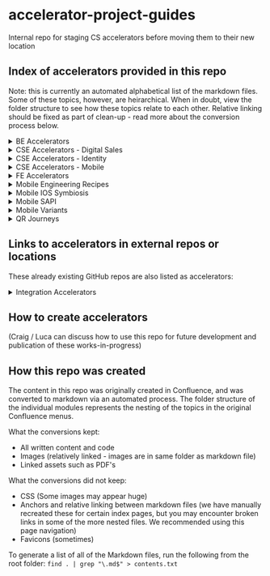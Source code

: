 # accelerator-project-guides
Internal repo for staging CS accelerators before moving them to their new location

## Index of accelerators provided in this repo

Note: this is currently an automated alphabetical list of the markdown files.  Some of these topics, however, are heirarchical.  When in doubt, view the folder structure to see how these topics relate to each other.  Relative linking should be fixed as part of clean-up - read more about the conversion process below.

<details>
    <summary>BE Accelerators</summary>

(Description to be added)

* [case-study-wire-mock.md](./be-accelerators/service-virtualisation-mocking-and-proxying-dependencies/case-study-wiremock/case-study-wire-mock.md)
* [customer-implementation-docker-images.md](./be-accelerators/customer-implementation-docker-images/customer-implementation-docker-images.md)
* [how-to-configure-spring-boot-admin-on-kubernetes.md](./be-accelerators/How-to-configure-Spring-Boot-Admin-on-Kubernetes/how-to-configure-spring-boot-admin-on-kubernetes.md)
* [service-virtualisation-mocking-and-proxying-dependencies.md](./be-accelerators/service-virtualisation-mocking-and-proxying-dependencies/service-virtualisation-mocking-and-proxying-dependencies.md)
* [test-containers.md](./be-accelerators/test-containers/test-containers.md)

</details>

<details>
    <summary>CSE Accelerators - Digital Sales</summary>

(Description to be added)

* [add-edit-button-to-fields-in-review-screen.md](./cse-accelerators/cse-digital-sales/Add-edit-button-to-fields-in-Review-screen/add-edit-button-to-fields-in-review-screen.md)
* [comply-advantage-integration.md](./cse-accelerators/cse-digital-sales/Comply-Advantage-Integration/comply-advantage-integration.md)
* [cse-185-adding-a-field-on-flow-ui-to-gather-data.md](./cse-accelerators/cse-digital-sales/CSE-185-Adding-a-Field-on-Flow-UI-to-gather-data/cse-185-adding-a-field-on-flow-ui-to-gather-data.md)
* [cse-186-ds-extend-moving-steps-on-flow.md](./cse-accelerators/cse-digital-sales/CSE-186-DS-Extend-Moving-Steps-on-Flow/cse-186-ds-extend-moving-steps-on-flow.md)
* [cse-222-explore-theming-and-component-styling-within-digital-sales-us-onboarding.md](./cse-accelerators/cse-digital-sales/CSE-222-Explore-theming-and-component-styling/cse-222-explore-theming-and-component-styling-within-digital-sales-us-onboarding.md)
* [cse-231-submitting-case-data-to-core-integration-analysis.md](./cse-accelerators/cse-digital-sales/CSE-231-Submitting-case-data-to-core-Integration-Analysis/cse-231-submitting-case-data-to-core-integration-analysis.md)
* [cse-256-ds-extend-how-to-identify-the-order-of-next-steps-journeys-in-the-flow-based-on-the-user-input-in-a-prior-journey-step.md](./cse-accelerators/cse-digital-sales/CSE-256-DS-Extend-How-to-identify-the-order-of-next-steps/cse-256-ds-extend-how-to-identify-the-order-of-next-steps-journeys-in-the-flow-based-on-the-user-input-in-a-prior-journey-step.md)
* [cse-26-non-production-environment-basic-setup-of-comply-advantage-integration.md](./cse-accelerators/cse-digital-sales/Comply-Advantage-Integration/cse-26-non-production-environment-basic-setup-of-comply-advantage-integration.md)
* [cse-295-ds-extend-submit-case-data-to-a-core-banking-system.md](./cse-accelerators/cse-digital-sales/CSE-295-DS-Extend-Submit-case-data-to-core-banking-system/cse-295-ds-extend-submit-case-data-to-a-core-banking-system.md)
* [cse-38-production-environment-basic-setup-of-comply-advantage-integration.md](./cse-accelerators/cse-digital-sales/Comply-Advantage-Integration/cse-38-production-environment-basic-setup-of-comply-advantage-integration.md)
* [cse-60-add-review-page-at-the-end-of-the-flow-before-submitting-the-application.md](./cse-accelerators/cse-digital-sales/CSE-60-Add-Review-Page/cse-60-add-review-page-at-the-end-of-the-flow-before-submitting-the-application.md)
* [cse-62-non-production-environment-basic-setup-of-jumio-integration.md](./cse-accelerators/cse-digital-sales/Jumio-Integration/cse-62-non-production-environment-basic-setup-of-jumio-integration.md)
* [cse-63-production-environment-basic-setup-of-jumio-integration.md](./cse-accelerators/cse-digital-sales/Jumio-Integration/cse-63-production-environment-basic-setup-of-jumio-integration.md)
* [cse-digital-sales.md](./cse-accelerators/cse-digital-sales/cse-digital-sales.md)
* [flow-integration-creating-step-interaction-handlers-and-dt-os.md](./cse-accelerators/cse-digital-sales/Flow-ntegration-creating-Step-Interaction-Handlers-and-DTOs/flow-integration-creating-step-interaction-handlers-and-dt-os.md)
* [how-to-add-a-new-field-to-the-onboarding-flow.md](./cse-accelerators/cse-digital-sales/CSE-185-Adding-a-Field-on-Flow-UI-to-gather-data/how-to-add-a-new-field-to-the-onboarding-flow.md)
* [how-to-add-a-step-in-the-flow-interaction.md](./cse-accelerators/cse-digital-sales/CSE-60-Add-Review-Page/how-to-add-a-step-in-the-flow-interaction.md)
* [how-to-add-custom-icons.md](./cse-accelerators/cse-digital-sales/CSE-222-Explore-theming-and-component-styling/how-to-add-custom-icons.md)
* [how-to-add-edit-button-in-review-screen.md](./cse-accelerators/cse-digital-sales/Add-edit-button-to-fields-in-Review-screen/how-to-add-edit-button-in-review-screen.md)
* [how-to-adjust-a-step-in-onboarding-flow.md](./cse-accelerators/cse-digital-sales/CSE-186-DS-Extend-Moving-Steps-on-Flow/how-to-adjust-a-step-in-onboarding-flow.md)
* [how-to-enable-multiple-products-selection.md](./cse-accelerators/cse-digital-sales/CSE-256-DS-Extend-How-to-identify-the-order-of-next-steps/how-to-enable-multiple-products-selection.md)
* [how-to-group-steps-horizontally.md](./cse-accelerators/cse-digital-sales/CSE-222-Explore-theming-and-component-styling/how-to-group-steps-horizontally.md)
* [how-to-identify-the-order-of-next-steps-journeys-in-the-flow-based-on-the-user-input-in-a-prior-journey-step.md](./cse-accelerators/cse-digital-sales/CSE-256-DS-Extend-How-to-identify-the-order-of-next-steps/how-to-identify-the-order-of-next-steps-journeys-in-the-flow-based-on-the-user-input-in-a-prior-journey-step.md)
* [how-to-include-a-review-screen.md](./cse-accelerators/cse-digital-sales/CSE-60-Add-Review-Page/how-to-include-a-review-screen.md)
* [how-to-integrate-flow-with-a-core-banking-system.md](./cse-accelerators/cse-digital-sales/CSE-295-DS-Extend-Submit-case-data-to-core-banking-system/how-to-integrate-flow-with-a-core-banking-system.md)
* [how-to-theme-digital-sales-projects.md](./cse-accelerators/cse-digital-sales/CSE-222-Explore-theming-and-component-styling/how-to-theme-digital-sales-projects.md)
* [jumio-integration.md](./cse-accelerators/cse-digital-sales/Jumio-Integration/jumio-integration.md)

</details>

<details>
    <summary>CSE Accelerators - Identity</summary>

(Description to be added)

* [central-communication-service-overview.md](./cse-accelerators/cse-identity/CSE-12-Central-Communications-Service/central-communication-service-overview.md)
* [cse-10-identity-extension-use-case-identity-brokering-with-an-external-iam.md](./cse-accelerators/cse-identity/CSE-10-Identity-Extension-Use-Case-Identity-Brokering/cse-10-identity-extension-use-case-identity-brokering-with-an-external-iam.md)
* [cse-111-identity-hardening-production-ready-configuration-defaults.md](./cse-accelerators/cse-identity/CSE-111-Identity-Hardening-Production-ready-configuration-defaults/cse-111-identity-hardening-production-ready-configuration-defaults.md)
* [cse-12-central-communications-service-moved-to-modelbank.md](./cse-accelerators/cse-identity/CSE-12-Central-Communications-Service/cse-12-central-communications-service-moved-to-modelbank.md)
* [cse-13-setup-internationalisation-in-identity-web-screens.md](./cse-accelerators/cse-identity/CSE-13-Setup-Internationalisation-in-Identity-Web-Screens/cse-13-setup-internationalisation-in-identity-web-screens.md)
* [cse-6-identity-inception-presentation.md](./cse-accelerators/cse-identity/CSE-6-Identity-Inception-Presentation/cse-6-identity-inception-presentation.md)
* [cse-8-identity-extension-use-case-theming-identity-frontend.md](./cse-accelerators/cse-identity/CSE-8-Identity-Extension-Use-Case-Theming-Identity-Frontend/cse-8-identity-extension-use-case-theming-identity-frontend.md)
* [cse-9-identity-extension-use-case-user-federation-with-ldap.md](./cse-accelerators/cse-identity/CSE-9-Identity-Extension-Use-Case-User-Federation-with-LDAP/cse-9-identity-extension-use-case-user-federation-with-ldap.md)
* [cse-identity.md](./cse-accelerators/cse-identity/cse-identity.md)
* [how-to-add-users-in-azure-ad.md](./cse-accelerators/cse-identity/CSE-10-Identity-Extension-Use-Case-Identity-Brokering/how-to-add-users-in-azure-ad.md)
* [how-to-apply-a-new-theme-to-the-identity-out-of-the-box-web-login-screen.md](./cse-accelerators/cse-identity/CSE-8-Identity-Extension-Use-Case-Theming-Identity-Frontend/how-to-apply-a-new-theme-to-the-identity-out-of-the-box-web-login-screen.md)
* [how-to-set-up-an-ldap-user-federation-provider-in-backbase-identity.md](./cse-accelerators/cse-identity/CSE-9-Identity-Extension-Use-Case-User-Federation-with-LDAP/how-to-set-up-an-ldap-user-federation-provider-in-backbase-identity.md)
* [identity-configuration-for-entitlements-synchronisation-for-a-brokered-realm.md](./cse-accelerators/cse-identity/CSE-10-Identity-Extension-Use-Case-Identity-Brokering/identity-configuration-for-entitlements-synchronisation-for-a-brokered-realm.md)
* [identity-hardening-for-production-environments.md](./cse-accelerators/cse-identity/CSE-111-Identity-Hardening-Production-ready-configuration-defaults/identity-hardening-for-production-environments.md)
* [setting-up-identity-brokering-with-an-external-iam.md](./cse-accelerators/cse-identity/CSE-10-Identity-Extension-Use-Case-Identity-Brokering/setting-up-identity-brokering-with-an-external-iam.md)
* [working-with-locales.md](./cse-accelerators/cse-identity/CSE-13-Setup-Internationalisation-in-Identity-Web-Screens/working-with-locales.md)

</details>

<details>
    <summary>CSE Accelerators - Mobile</summary>

(Description to be added)

* [android-how-to-build-custom-journey-from-existing-client-api.md](./cse-accelerators/cse-mobile/CSE-112-Build-Custom-Journey-from-existing-ClientApi/android-how-to-build-custom-journey-from-existing-client-api.md)
* [android-how-to-migrate-an-existing-widget-into-a-journey.md](./cse-accelerators/cse-mobile/CSE-100-Migrate-an-existing-Widget-into-a-Journey/android-how-to-migrate-an-existing-widget-into-a-journey.md)
* [cse-100-migrate-an-existing-widget-into-a-journey.md](./cse-accelerators/cse-mobile/CSE-100-Migrate-an-existing-Widget-into-a-Journey/cse-100-migrate-an-existing-widget-into-a-journey.md)
* [cse-101-integrate-native-widget-in-journey-based-app.md](./cse-accelerators/cse-mobile/CSE-101-Integrate-Native-Widget-in-Journey-based-app/cse-101-integrate-native-widget-in-journey-based-app.md)
* [cse-112-build-custom-journey-from-existing-client-api.md](./cse-accelerators/cse-mobile/CSE-112-Build-Custom-Journey-from-existing-ClientApi/cse-112-build-custom-journey-from-existing-client-api.md)
* [cse-272-journey-migration-strategy-guide.md](./cse-accelerators/cse-mobile/CSE-272-Journey-Migration-Strategy-Guide/cse-272-journey-migration-strategy-guide.md)
* [cse-310-integrate-flow-journeys-in-productized-app.md](./cse-accelerators/cse-mobile/CSE-310-Integrate-Flow-Journeys-in-productized-app/cse-310-integrate-flow-journeys-in-productized-app.md)
* [cse-mobile.md](./cse-accelerators/cse-mobile/cse-mobile.md)
* [i-os-how-to-migrate-an-existing-widget-into-a-journey.md](./cse-accelerators/cse-mobile/CSE-100-Migrate-an-existing-Widget-into-a-Journey/i-os-how-to-migrate-an-existing-widget-into-a-journey.md)
* [journey-migration-guide.md](./cse-accelerators/cse-mobile/CSE-272-Journey-Migration-Strategy-Guide/journey-migration-guide.md)

</details>

<details>
    <summary>FE Accelerators</summary>

(Description to be added)

* [frontend-angular-app-multi-branding.md](./fe-accelerators/fe-angular-app-multi-branding/frontend-angular-app-multi-branding.md)
* [frontend-unit-testing.md](./fe-accelerators/fe-unit-testing/frontend-unit-testing.md)
* [journeys-adopt-replace-build-how-to-make-a-choice.md](./fe-accelerators/fe-adopt-replace-build-how-to-make-a-choice/journeys-adopt-replace-build-how-to-make-a-choice.md)
* [using-jasmine.md](./fe-accelerators/fe-unit-testing/using-jasmine.md)
* [using-jest.md](./fe-accelerators/fe-unit-testing/using-jest.md)
* [using-spectator.md](./fe-accelerators/fe-unit-testing/using-spectator.md)

</details>

<details>
    <summary>Mobile Engineering Recipes</summary>

(Description to be added)

* [get-the-facet-id-for-a-play-store-signed-app.md](./mobile-engineering-recipes/get-the-facet-id/get-the-facet-id-for-a-play-store-signed-app.md)
* [how-to-install-hms-core-in-the-android-studio-emulator.md](./mobile-engineering-recipes/how-to-install-hms-core/how-to-install-hms-core-in-the-android-studio-emulator.md)
* [recipe-code-coverage-for-unit-tests.md](./mobile-engineering-recipes/code-coverage-for-unit-tests/recipe-code-coverage-for-unit-tests.md)
* [recipe-encrypted-configuration.md](./mobile-engineering-recipes/encrypted-configuration/recipe-encrypted-configuration.md)
* [recipe-i-os-lint-rules.md](./mobile-engineering-recipes/ios-lint-rules/recipe-i-os-lint-rules.md)
* [recipe-proxyman.md](./mobile-engineering-recipes/proxyman/recipe-proxyman.md)
* [recipe-the-better-way-with-ruby-gems.md](./mobile-engineering-recipes/the-better-way-with-ruby-gems/recipe-the-better-way-with-ruby-gems.md)

</details>

<details>
    <summary>Mobile IOS Symbiosis</summary>

(Description to be added)

* [mobile-i-os-symbiosis-understand-the-sdk-interactively.md](./mobile-ios-symbiosis/mobile-i-os-symbiosis-understand-the-sdk-interactively.md)
* [sdk-navigator-dive-through-the-sdk-interactively.md](./mobile-ios-symbiosis/symbiosis-features/sdk-navigator/sdk-navigator-dive-through-the-sdk-interactively.md)
* [symbiosis-faq.md](./mobile-ios-symbiosis/symbiosis-faq/symbiosis-faq.md)
* [symbiosis-features.md](./mobile-ios-symbiosis/symbiosis-features/symbiosis-features.md)
* [symbiosis-use-cases-for-b-as-and-ux-designers.md](./mobile-ios-symbiosis/symbiosis-use-cases/use-cases-for-ba-and-ux/symbiosis-use-cases-for-b-as-and-ux-designers.md)
* [symbiosis-use-cases-for-developers.md](./mobile-ios-symbiosis/symbiosis-use-cases/use-cases-for-developers/symbiosis-use-cases-for-developers.md)
* [symbiosis-use-cases.md](./mobile-ios-symbiosis/symbiosis-use-cases/symbiosis-use-cases.md)
* [symbiosis-versions.md](./mobile-ios-symbiosis/symbiosis-versions/symbiosis-versions.md)
* [tap-to-reveal-reveal-styling-blocks-of-ui-elements.md](./mobile-ios-symbiosis/symbiosis-features/tap-to-reveal-styling-blocks/tap-to-reveal-reveal-styling-blocks-of-ui-elements.md)
* [tap-to-reveal-reveal-translations-keys-of-elements.md](./mobile-ios-symbiosis/symbiosis-features/tap-to-reveal-translation-keys/tap-to-reveal-reveal-translations-keys-of-elements.md)

</details>

<details>
    <summary>Mobile SAPI</summary>

(Description to be added)

* [mobile-sapi-extractor.md](./mobile-strings-as-public-api/mobile-sapi-extractor/mobile-sapi-extractor.md)
* [mobile-strings-as-public-api-sapi.md](./mobile-strings-as-public-api/mobile-strings-as-public-api-sapi.md)

</details>

<details>
    <summary>Mobile Variants</summary>

(Description to be added)

* [mobile-releasing-variants.md](./mobile-variants/mobile-releasing-variants/mobile-releasing-variants.md)
* [mobile-variants.md](./mobile-variants/mobile-variants.md)

</details>

<details>
    <summary>QR Journeys</summary>

(Description to be added)

* [app-information-architecture-card-sorting-q-1-2022.md](./qr-journeys/research-card-sorting-q1-2022/app-information-architecture-card-sorting-q-1-2022.md)
* [concept-testing-jan-2022.md](./qr-journeys/research-concept-testing-jan-2022/concept-testing-jan-2022.md)
* [qr-implementation-notes-android.md](./qr-journeys/qr-implementation-notes-android/qr-implementation-notes-android.md)
* [qr-journeys.md](./qr-journeys/qr-journeys.md)
* [qr-mobile-journey-and-configuration.md](./qr-journeys/qr-mobile-journey-and-configuration/qr-mobile-journey-and-configuration.md)
* [qr-payment-ap-is.md](./qr-journeys/qr-payment-apis/qr-payment-ap-is.md)
* [qr-payment-parse-qr-code-design.md](./qr-journeys/qr-payment-parse-qr-code/qr-payment-parse-qr-code-design.md)
* [qr-payment-sequence-diagram.md](./qr-journeys/qr-payment-sequencing-diagram/qr-payment-sequence-diagram.md)
* [qr-resources.md](./qr-journeys/qr-resources/qr-resources.md)
* [qr-scan-to-pay.md](./qr-journeys/qr-scan-to-pay/qr-scan-to-pay.md)
* [qr-send-receive-money.md](./qr-journeys/qr-send-and-receive-money/qr-send-receive-money.md)
* [qr-test-data-from-ubank.md](./qr-journeys/qr-test-data-from-ubank/qr-test-data-from-ubank.md)
* [research-of-qr-code-payment-in-apac.md](./qr-journeys/research-of-qr-code-payment-in-apac/research-of-qr-code-payment-in-apac.md)
* [ux-qr-payments.md](./qr-journeys/ux-qr-payments/ux-qr-payments.md)

</details>

## Links to accelerators in external repos or locations

These already existing GitHub repos are also listed as accelerators:

<details>
    <summary>Integration Accelerators</summary>

(Description to be added)

* [Fiserv billpay](https://github.com/baas-devops-cse/usa-cs-accelerators/tree/develop/integration-accelerators-billpay-fiserv)
* [Fiserv core](https://github.com/baas-devops-cse/usa-cs-accelerators/tree/develop/integration-accelerators-core-service-fiserv)
* [Fiserv core](https://github.com/baas-devops-cse/usa-cs-accelerators/tree/develop/integration-accelerators-core-spec-fiserv)
* [FDX](https://github.com/baas-devops-cse/usa-cs-accelerators/tree/develop/integration-accelerators-fdx)
* [FICS](https://github.com/baas-devops-cse/usa-cs-accelerators/tree/develop/integration-accelerators-fics-api-client)
* [PSCU](https://github.com/baas-devops-cse/usa-cs-accelerators/tree/develop/integration-accelerators-pscu-api-client)
* [Symitar](https://github.com/baas-devops-cse/usa-cs-accelerators/tree/develop/integration-accelerators-symitar-core-banking)
* [Synergy](https://github.com/baas-devops-cse/usa-cs-accelerators/tree/develop/integration-accelerators-synergy-api-client)
* [Fiserv transfer now ](https://github.com/baas-devops-cse/usa-cs-accelerators/tree/develop/integration-accelerators-transfernow-fiserv)
* [Trusted browser](https://github.com/baas-devops-cse/usa-cs-accelerators/tree/develop/integration-accelerators-iam-us)
* [TSYS](https://github.com/baas-devops-cse/usa-cs-accelerators/tree/develop/integration-accelerators-tsys-api-client)
* [Verifin](N/A)
* [Walters Kuer](N/A)
* [Stream 3](https://github.com/Backbase/stream-services)
* [iOS](https://github.com/backbase-rnd/ucsmt-us-cs-mobile-core-ios)
* [Trusted browser](https://github.com/baas-devops-cse/usa-cs-accelerators/tree/develop/integration-accelerators-iam-us)
* [Verifin](https://github.com/baas-devops-cse/usa-cs-accelerators/tree/develop/integration-accelerators-verafin)
* [Walters Kuer](https://github.com/baas-devops-cse/usa-cs-accelerators/tree/develop/integration-accelerators-wk-api-client)
* [Stream 3](https://github.com/Backbase/stream-services)
* [iOS](https://github.com/backbase-rnd/ucsmt-us-cs-mobile-core-ios)

</details>

## How to create accelerators

(Craig / Luca can discuss how to use this repo for future development and publication of these works-in-progress)

## How this repo was created

The content in this repo was originally created in Confluence, and was converted to markdown via an automated process.  The folder structure of the individual modules represents the nesting of the topics in the original Confluence menus.

What the conversions kept:
    
* All written content and code
* Images (relatively linked - images are in same folder as markdown file)
* Linked assets such as PDF's

What the conversions did not keep:

* CSS (Some images may appear huge)
* Anchors and relative linking between markdown files (we have manually recreated these for certain index pages, but you may encounter broken links in some of the more nested files. We recommended using this page navigation)
* Favicons (sometimes)

To generate a list of all of the Markdown files, run the following from the root folder:  ```find . | grep "\.md$" > contents.txt```